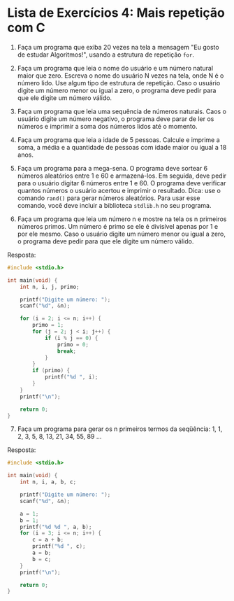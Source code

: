 # Lista de Exercícios 4: Mais repetição com C

1. Faça um programa que exiba 20 vezes na tela a mensagem "Eu gosto de estudar Algoritmos!", usando a estrutura de repetição `for`.

2. Faça um programa que leia o nome do usuário e um número natural maior que zero. Escreva o nome do usuário N 
vezes na tela, onde N é o número lido. Use algum tipo de estrutura de repetição. Caso o usuário digite um número menor ou igual a zero, o programa deve pedir para que ele digite um número válido.

3. Faça um programa que leia uma sequência de números naturais. Caos o usuário digite um número negativo, o programa deve parar de ler os números e imprimir a soma dos números lidos até o momento.

4. Faça um programa que leia a idade de 5 pessoas. Calcule e imprime a soma, a média e a quantidade de pessoas com idade maior ou igual a 18 anos.

5. Faça um programa para a mega-sena. O programa deve sortear 6 números aleatórios entre 1 e 60 e armazená-los. Em seguida, deve pedir para o usuário digitar 6 números entre 1 e 60. O programa deve verificar quantos números o usuário acertou e imprimir o resultado. Dica: use o comando `rand()` para gerar números aleatórios. Para usar esse comando, você deve incluir a biblioteca `stdlib.h` no seu programa.

6. Faça um programa que leia um número n e mostre na tela os n primeiros números primos. Um número é primo se ele é divisível apenas por 1 e por ele mesmo. Caso o usuário digite um número menor ou igual a zero, o programa deve pedir para que ele digite um número válido.

Resposta: 
```c
#include <stdio.h>

int main(void) {
    int n, i, j, primo;

    printf("Digite um número: ");
    scanf("%d", &n);

    for (i = 2; i <= n; i++) {
        primo = 1;
        for (j = 2; j < i; j++) {
            if (i % j == 0) {
                primo = 0;
                break;
            }
        }
        if (primo) {
            printf("%d ", i);
        }
    }
    printf("\n");

    return 0;
}
```

7. Faça um programa para gerar os n primeiros termos da seqüência: 1, 1, 2, 3, 5, 8, 13, 21, 34, 55, 89 ...

Resposta:
```c
#include <stdio.h>

int main(void) {
    int n, i, a, b, c;

    printf("Digite um número: ");
    scanf("%d", &n);

    a = 1;
    b = 1;
    printf("%d %d ", a, b);
    for (i = 3; i <= n; i++) {
        c = a + b;
        printf("%d ", c);
        a = b;
        b = c;
    }
    printf("\n");

    return 0;
}
```